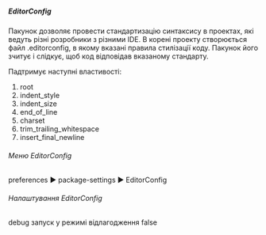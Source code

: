 ##### EditorConfig

Пакунок дозволяє провести стандартизацію синтаксису в проектах, які ведуть різні розробники з різними IDE. В корені проекту створюється файл .editorconfig, в якому вказані правила стилізації коду. Пакунок його зчитує і слідкує, щоб код відповідав вказаному стандарту.

Падтримує наступні властивості:

1. root
2. indent_style
3. indent_size
4. end_of_line
5. charset
6. trim_trailing_whitespace
7. insert_final_newline


###### Меню EditorConfig

preferences ▶ package-settings ▶ EditorConfig


###### Налаштування EditorConfig

debug запуск у режимі відлагодження
      false